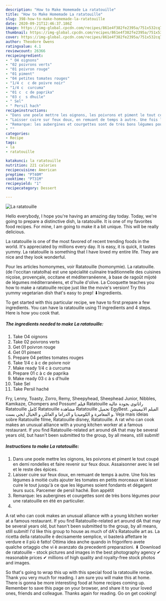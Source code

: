 ```yaml
---
description: "How to Make Homemade La ratatouille"
title: "How to Make Homemade La ratatouille"
slug: 398-how-to-make-homemade-la-ratatouille
date: 2020-09-21T12:46:37.186Z
image: https://img-global.cpcdn.com/recipes/861e4f382fe2395a/751x532cq70/la-ratatouille-photo-principale-de-la-recette.jpg
thumbnail: https://img-global.cpcdn.com/recipes/861e4f382fe2395a/751x532cq70/la-ratatouille-photo-principale-de-la-recette.jpg
cover: https://img-global.cpcdn.com/recipes/861e4f382fe2395a/751x532cq70/la-ratatouille-photo-principale-de-la-recette.jpg
author: Theodore Owens
ratingvalue: 4.1
reviewcount: 26366
recipeingredient:
- " O4 oignons"
- "02 poivrons verts"
- "01 poivron rouge"
- "01 piment"
- "04 petites tomates rouges"
- "1/4 c  c de poivre noir"
- "1/4 c  curcuma"
- "01 c  c de paprika"
- "03 c  s dhuile"
- " Sel"
- " Persil hach"
recipeinstructions:
- "Dans une poele mettre les oignons, les poivrons et piment le tout coupé en demi rondelles et faire revenir sur feux doux. Assaisonner avec le sel et le reste des épices."
- "Laisser cuire sur feux doux, en remuant de temps à autre. Une fois les lègumes à moitié cuits ajouter les tomates en petits morceaux et laisser cuire le tout jusqu&#39;à ce que les légumes soient fondants et dégagent leurs sucs. Parcemer de persil haché. Bon appétit"
- "Remarque: les aubergines et courgettes sont de très bons légumes pour une ratatouille en été en particulier."
- ""
categories:
- Recipe
tags:
- la
- ratatouille

katakunci: la ratatouille 
nutrition: 221 calories
recipecuisine: American
preptime: "PT40M"
cooktime: "PT31M"
recipeyield: "1"
recipecategory: Dessert

---
```



![La ratatouille](https://img-global.cpcdn.com/recipes/861e4f382fe2395a/751x532cq70/la-ratatouille-photo-principale-de-la-recette.jpg)

Hello everybody, I hope you're having an amazing day today. Today, we're going to prepare a distinctive dish, la ratatouille. It is one of my favorites food recipes. For mine, I am going to make it a bit unique. This will be really delicious.

La ratatouille is one of the most favored of recent trending foods in the world. It's appreciated by millions every day. It is easy, it is quick, it tastes yummy. La ratatouille is something that I have loved my entire life. They are nice and they look wonderful.

Pour les articles homonymes, voir Ratatouille (homonymie). La ratatouille. (de l&#39;occitan ratatolha) est une spécialité culinaire traditionnelle des cuisines niçoise, provençale, occitane et méditerranéenne, à base de ragoût mijoté de légumes méditerranéens, et d&#39;huile d&#39;olive. La Cooquette teaches you how to make a ratatouille recipe just like the movie&#39;s version! Try this yummy vegetarian dish that&#39;s easy to prep! ⬇Ingredients.


To get started with this particular recipe, we have to first prepare a few ingredients. You can have la ratatouille using 11 ingredients and 4 steps. Here is how you cook that.

<!--inarticleads1-->

##### The ingredients needed to make La ratatouille:

1. Take  O4 oignons
1. Take 02 poivrons verts
1. Get 01 poivron rouge
1. Get 01 piment
1. Prepare 04 petites tomates rouges
1. Take 1/4 c à c de poivre noir
1. Make ready 1/4 c à curcuma
1. Prepare 01 c à c de paprika
1. Make ready 03 c à s d&#39;huile
1. Take  Sel
1. Take  Persil haché


Fry, Lenny, Toasty, Zorro, Remy, Sheepyhead, Sheephead Junior, Nibbles, Kamikaze, Chompers and Possum! فيلم Ratatouille راتاتوي بجودة عالية Ratatouille كامل Ratatouille مشاهدة Ratatouille تحميل EgyBest. الفيلم الانيميشن و المغامرة و الكوميديا و الدراما و العائلي و الخيال ايجي بست. Veja mais ideias sobre Ratatouille filme, Ratatouille disney, Ratatouille. A rat who can cook makes an unusual alliance with a young kitchen worker at a famous restaurant. If you find Ratatouille-related art around dA that may be several years old, but hasn&#39;t been submitted to the group, by all means, still submit! 

<!--inarticleads2-->

##### Instructions to make La ratatouille:

1. Dans une poele mettre les oignons, les poivrons et piment le tout coupé en demi rondelles et faire revenir sur feux doux. Assaisonner avec le sel et le reste des épices.
1. Laisser cuire sur feux doux, en remuant de temps à autre. Une fois les lègumes à moitié cuits ajouter les tomates en petits morceaux et laisser cuire le tout jusqu&#39;à ce que les légumes soient fondants et dégagent leurs sucs. Parcemer de persil haché. Bon appétit
1. Remarque: les aubergines et courgettes sont de très bons légumes pour une ratatouille en été en particulier.
1. 


A rat who can cook makes an unusual alliance with a young kitchen worker at a famous restaurant. If you find Ratatouille-related art around dA that may be several years old, but hasn&#39;t been submitted to the group, by all means, still submit! I&#39;d like this group to house as much of dA&#39;s Ratatouille art as. La ricetta della ratatouille è decisamente semplice, vi basterà affettare le verdure e il più è fatto! Ottima idea anche quando in frigorifero avete qualche ortaggio che vi è avanzato da precedenti preparazioni. ⬇ Download de ratatouille - stock pictures and images in the best photography agency ✔ reasonable prices ✔ millions of high quality and royalty-free stock photos and images. 

So that's going to wrap this up with this special food la ratatouille recipe. Thank you very much for reading. I am sure you will make this at home. There is gonna be more interesting food at home recipes coming up. Remember to save this page on your browser, and share it to your loved ones, friends and colleague. Thanks again for reading. Go on get cooking!
